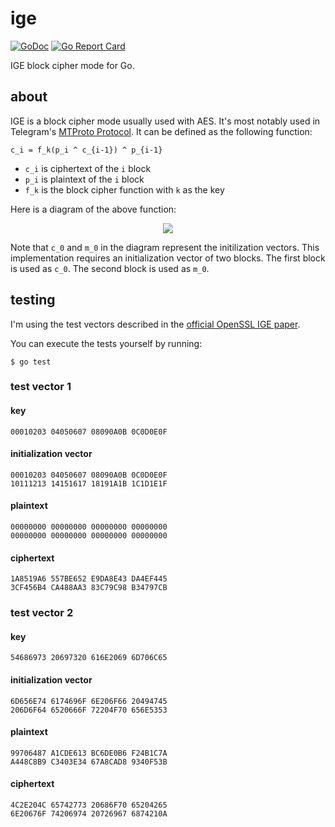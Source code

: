 # ige
[![GoDoc](https://img.shields.io/badge/api-reference-blue.svg)](https://godoc.org/github.com/karlmcguire/ige)
[![Go Report Card](https://img.shields.io/badge/go%20report-A%2B-green.svg)](https://goreportcard.com/report/github.com/karlmcguire/ige)

IGE block cipher mode for Go.

## about

IGE is a block cipher mode usually used with AES. It's most notably used in Telegram's [MTProto Protocol](https://core.telegram.org/mtproto). It can be defined as the following function: 

```
c_i = f_k(p_i ^ c_{i-1}) ^ p_{i-1}
```

* `c_i` is ciphertext of the `i` block
* `p_i` is plaintext of the `i` block
* `f_k` is the block cipher function with `k` as the key

Here is a diagram of the above function:

<p align="center">
    <img src="https://i.imgur.com/9INS9lw.png" /> 
</p>

Note that `c_0` and `m_0` in the diagram represent the initilization vectors. This implementation requires an initialization vector of two blocks. The first block is used as `c_0`. The second block is used as `m_0`.

## testing
I'm using the test vectors described in the [official OpenSSL IGE paper](https://www.links.org/files/openssl-ige.pdf).

You can execute the tests yourself by running:

```
$ go test
```

### test vector 1

#### key

```
00010203 04050607 08090A0B 0C0D0E0F
```

#### initialization vector

```
00010203 04050607 08090A0B 0C0D0E0F
10111213 14151617 18191A1B 1C1D1E1F
```

#### plaintext

```
00000000 00000000 00000000 00000000
00000000 00000000 00000000 00000000
```

#### ciphertext

```
1A8519A6 557BE652 E9DA8E43 DA4EF445
3CF456B4 CA488AA3 83C79C98 B34797CB
```

### test vector 2

#### key

```
54686973 20697320 616E2069 6D706C65
```

#### initialization vector

```
6D656E74 6174696F 6E206F66 20494745
206D6F64 6520666F 72204F70 656E5353
```

#### plaintext

```
99706487 A1CDE613 BC6DE0B6 F24B1C7A
A448C8B9 C3403E34 67A8CAD8 9340F53B
```

#### ciphertext

```
4C2E204C 65742773 20686F70 65204265
6E20676F 74206974 20726967 6874210A
```
